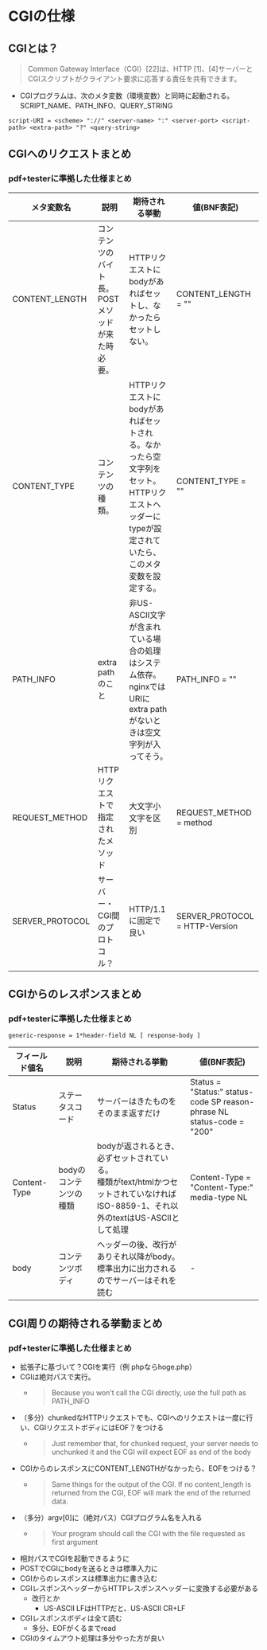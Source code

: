 # CGIの仕様

## CGIとは？

> Common Gateway Interface（CGI）\[22\]は、HTTP \[1\]、\[4\]サーバーとCGIスクリプトがクライアント要求に応答する責任を共有できます。

- CGIプログラムは、次のメタ変数（環境変数）と同時に起動される。SCRIPT_NAME、PATH_INFO、QUERY_STRING

```
script-URI = <scheme> "://" <server-name> ":" <server-port> <script-path> <extra-path> "?" <query-string>
```

## CGIへのリクエストまとめ

### pdf+testerに準拠した仕様まとめ

|メタ変数名|説明|期待される挙動|値(BNF表記)|
|-|-|-|-|
|CONTENT_LENGTH|コンテンツのバイト長。POSTメソッドが来た時必要。|HTTPリクエストにbodyがあればセットし、なかったらセットしない。|CONTENT_LENGTH = "" | 1\*digit|
|CONTENT_TYPE|コンテンツの種類。|HTTPリクエストにbodyがあればセットされる。なかったら空文字列をセット。<br>HTTPリクエストヘッダーにtypeが設定されていたら、このメタ変数を設定する。|CONTENT_TYPE = "" | media-type<br>|
|PATH_INFO|extra pathのこと|非US-ASCII文字が含まれている場合の処理はシステム依存。<br>nginxではURIにextra pathがないときは空文字列が入ってそう。<br>|PATH_INFO = "" | ( "/" path )|
|REQUEST_METHOD|HTTPリクエストで指定されたメソッド|大文字小文字を区別|REQUEST_METHOD   = method|
|SERVER_PROTOCOL|サーバー・CGI間のプロトコル？|HTTP/1.1に固定で良い|SERVER_PROTOCOL   = HTTP-Version|

## CGIからのレスポンスまとめ

### pdf+testerに準拠した仕様まとめ

```
generic-response = 1*header-field NL [ response-body ]
```

|フィールド値名|説明|期待される挙動|値(BNF表記)|
|-|-|-|-|
|Status|ステータスコード|サーバーはきたものをそのまま返すだけ|Status         = "Status:" status-code SP reason-phrase NL<br>status-code    = "200" | "302" | "400" | "501" | extension-code|
|Content-Type|bodyのコンテンツの種類|bodyが返されるとき、必ずセットされている。<br>種類がtext/htmlかつセットされていなければISO-8859-1、それ以外のtextはUS-ASCIIとして処理|Content-Type = "Content-Type:" media-type NL|
|body|コンテンツボディ|ヘッダーの後、改行がありそれ以降がbody。<br>標準出力に出力されるのでサーバーはそれを読む|-|

## CGI周りの期待される挙動まとめ

### pdf+testerに準拠した仕様まとめ

- 拡張子に基づいて？CGIを実行（例 phpならhoge.php）
- CGIは絶対パスで実行。
  - > Because you won’t call the CGI directly, use the full path as PATH_INFO
- （多分）chunkedなHTTPリクエストでも、CGIへのリクエストは一度に行い、CGIリクエストボディにはEOF？をつける
  - > Just remember that, for chunked request, your server needs to unchunked it and the CGI will expect EOF as end of the body
- CGIからのレスポンスにCONTENT_LENGTHがなかったら、EOFをつける？
  - > Same things for the output of the CGI. If no content_length is returned from the CGI, EOF will mark the end of the returned data.
- （多分）argv\[0\]に（絶対パス）CGIプログラム名を入れる
  - > Your program should call the CGI with the file requested as first argument
- 相対パスでCGIを起動できるように
- POSTでCGIにbodyを送るときは標準入力に
- CGIからのレスポンスは標準出力に書き込む
- CGIレスポンスヘッダーからHTTPレスポンスヘッダーに変換する必要がある
  - 改行とか
    - US-ASCII LFはHTTPだと、US-ASCII CR+LF
- CGIレスポンスボディは全て読む
  - 多分、EOFがくるまでread
- CGIのタイムアウト処理は多分やった方が良い
